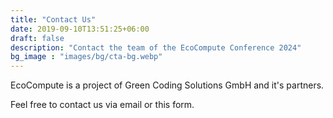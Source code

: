 ```yaml
---
title: "Contact Us"
date: 2019-09-10T13:51:25+06:00
draft: false
description: "Contact the team of the EcoCompute Conference 2024"
bg_image : "images/bg/cta-bg.webp"
---
```


EcoCompute is a project of Green Coding Solutions GmbH and it's partners.

Feel free to contact us via email or this form.